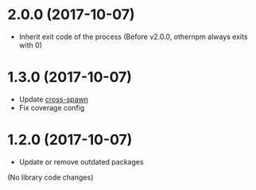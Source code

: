 # 2.0.0 (2017-10-07)

- Inherit exit code of the process (Before v2.0.0, othernpm always exits with 0)

# 1.3.0 (2017-10-07)

- Update [cross-spawn](https://www.npmjs.com/package/cross-spawn)
- Fix coverage config

# 1.2.0 (2017-10-07)

- Update or remove outdated packages

(No library code changes)


